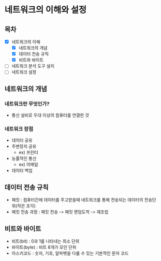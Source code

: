 # 네트워크의 이해와 설정
## 목차
- [x] 네트워크의 이해
  - [x] 네트워크의 개념
  - [x] 데이터 전송 규칙
  - [x] 비트와 바이트
- [ ] 네트워크 분석 도구 설치
- [ ] 네트워크 설정

## 네트워크의 개념
### 네트워크란 무엇인가?
- 통신 설비로 두대 이상의 컴퓨터를 연결한 것

### 네트워크 장점
- 데이터 공유
- 주변장치 공유
  - ex) 프린터
- 능률적인 통신
  - ex) 이메일
- 데이터 백업

## 데이터 전송 규칙
- 패킷 : 컴퓨터간에 데이터를 주고받을때 네트워크를 통해 전송되는 데이터의 전송단위(작은 조각)
- 패킷 전송 과정 : 패킷 전송 -> 패킷 랜덤도착 -> 재조립

## 비트와 바이트
- 비트(bit) : 0과 1를 나타내는 최소 단위
- 바이트(byte) : 비트 8개가 모인 단위
- 아스키코드 : 숫자, 기호, 알파벳을 다룰 수 있는 기본적인 문자 코드

